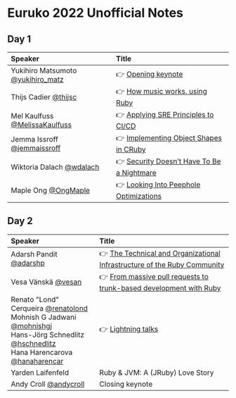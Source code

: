 # Euruko 2022 Unofficial Notes

## Day 1

| Speaker                                                      | Title                                                        |
| :----------------------------------------------------------- | :----------------------------------------------------------- |
| Yukihiro Matsumoto [@yukihiro_matz](https://twitter.com/yukihiro_matz) | 👉 [Opening keynote](talks/0101_opening_keynote.md)           |
| Thijs Cadier [@thijsc](https://twitter.com/thijsc)           | 👉 [How music works, using Ruby](talks/0102_how_music_works.md) |
| Mel Kaulfuss [@MelissaKaulfuss](https://twitter.com/MelissaKaulfuss) | 👉 [Applying SRE Principles to CI/CD](talks/0103_applying_sre_principles.md) |
| Jemma Issroff [@jemmaissroff](https://twitter.com/jemmaissroff) | 👉 [Implementing Object Shapes in CRuby](talks/0104_implementing_object_shapes.md) |
| Wiktoria Dalach [@wdalach](https://twitter.com/wdalach)      | 👉 [Security Doesn’t Have To Be a Nightmare](talks/0105_security.md) |
| Maple Ong [@OngMaple](https://twitter.com/OngMaple)          | 👉 [Looking Into Peephole Optimizations](talks/0106_peephole_optimizations.md) |

## Day 2

| Speaker                                                      | Title                                                        |
| :----------------------------------------------------------- | :----------------------------------------------------------- |
| Adarsh Pandit [@adarshp](https://twitter.com/adarshp)        | 👉 [The Technical and Organizational Infrastructure of the Ruby Community](talks/0201_ruby_community_infrastruture.md) |
| Vesa Vänskä [@vesan](https://twitter.com/vesan)              | 👉 [From massive pull requests to trunk-based development with Ruby](talks/0202_from_prs_to_trunks.md) |
| Renato "Lond" Cerqueira [@renatolond](https://twitter.com/renatolond)<br />Mohnish G Jadwani [@mohnishgj](https://twitter.com/mohnishgj)<br />Hans-Jörg Schnedlitz [@hschnedlitz](https://twitter.com/hschnedlitz)<br />Hana Harencarova [@hanaharencar](https://twitter.com/hanaharencar) | 👉 [Lightning talks](talks/0203_lightning_talks.md)           |
| Yarden Laifenfeld                                            | Ruby & JVM: A (JRuby) Love Story                             |
| Andy Croll [@andycroll](https://twitter.com/andycroll)       | Closing keynote                                              |

